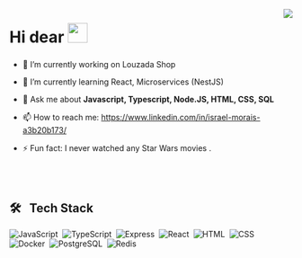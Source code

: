 <img
align="right"
size="500em"
src="https://raw.githubusercontent.com/gist/israel-bruno/f1f7b0065c31304246953f2434ca33a4/raw/92e15d7df46877a3769a2c4f3d09ae2a086ce1fa/githubcard.svg"
/>

<h1 align="left">
  Hi dear 
  
  <img src="https://raw.githubusercontent.com/kaueMarques/kaueMarques/master/hi.gif" width="35px">
</h1>

###

<p>

- 🔭 I’m currently working on Louzada Shop

- 🌱 I’m currently learning  React, Microservices (NestJS)

- 💬 Ask me about **Javascript, Typescript,  Node.JS, HTML, CSS, SQL**

- 📫 How to reach me: https://www.linkedin.com/in/israel-morais-a3b20b173/

- ⚡ Fun fact: I never watched any Star Wars movies . 

</p>

<br><br>

## 🛠 &nbsp; Tech Stack 

![JavaScript]('https://img.shields.io/badge/JavaScript-05122A?style=flat&logo=javascript')&nbsp; 
![TypeScript]('https://img.shields.io/badge/TypeScript-05122A?style=flat&logo=typescript')&nbsp;
![Express]('https://img.shields.io/badge/Express-05122A?style=flat&logo=express')&nbsp;
![React]('https://img.shields.io/badge/React-05122A?style=flat&logo=react')&nbsp; 
![HTML]('https://img.shields.io/badge/HTML-05122A?style=flat&logo=html5')&nbsp; 
![CSS]('https://img.shields.io/badge/CSS-05122A?style=flat&logo=css3')&nbsp;
![Docker]('https://img.shields.io/badge/Docker-05122A?style=flat&logo=docker')&nbsp;
![PostgreSQL]('https://img.shields.io/badge/SQL-05122A?style=flat&logo=postgresql')&nbsp;
![Redis]('https://img.shields.io/badge/Redis-05122A?style=flat&logo=redis')&nbsp;
